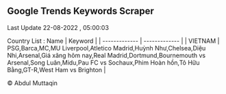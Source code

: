

## Google Trends Keywords Scraper 
 
Last Update 22-08-2022 , 05:00:03

Country List :
 Name  | Keyword |
| ------------- | ------------- |
| VIETNAM | PSG,Barca,MC,MU Liverpool,Atletico Madrid,Huỳnh Như,Chelsea,Diệu Nhi,Arsenal,Giá xăng hôm nay,Real Madrid,Dortmund,Bournemouth vs Arsenal,Song Luân,Midu,Pau FC vs Sochaux,Phim Hoàn hồn,Tô Hữu Bằng,GT-R,West Ham vs Brighton |



© Abdul Muttaqin 
